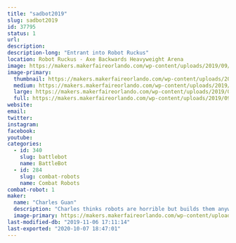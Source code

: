 ```yaml
---
title: "sadbot2019"
slug: sadbot2019
id: 37795
status: 1
url: 
description:
description-long: "Entrant into Robot Ruckus"
location: Robot Ruckus - Axe Backwards Heavyweight Arena
image: https://makers.makerfaireorlando.com/wp-content/uploads/2019/09/sb72-mid.jpg
image-primary:
  thumbnail: https://makers.makerfaireorlando.com/wp-content/uploads/2019/09/sb72-mid-150x150.jpg
  medium: https://makers.makerfaireorlando.com/wp-content/uploads/2019/09/sb72-mid-300x169.jpg
  large: https://makers.makerfaireorlando.com/wp-content/uploads/2019/09/sb72-mid.jpg
  full: https://makers.makerfaireorlando.com/wp-content/uploads/2019/09/sb72-mid.jpg
website: 
email: 
twitter: 
instagram: 
facebook: 
youtube: 
categories:
  - id: 340
    slug: battlebot
    name: BattleBot
  - id: 284
    slug: combat-robots
    name: Combat Robots
combat-robot: 1
maker:
  name: "Charles Guan"
  description: "Charles thinks robots are horrible but builds them anyways. MIT Mechanical Engineering, design instructor, BattleBots contestant, fine 80s van connoisseur, and co-founder of a drone company."
  image-primary: https://makers.makerfaireorlando.com/wp-content/uploads/2019/09/m6ysUikjWfNM3xcqgZsF6XpX9LRs6HUI_edited.png
last-modified-db: "2019-11-06 17:11:14"
last-exported: "2020-10-07 18:47:01"
---
```

